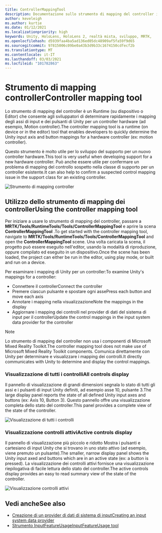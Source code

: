 ```yaml
---
title: ControllerMappingTool
description: Documentazione sullo strumento di mapping del controller in MRTK
author: keveleigh
ms.author: kurtie
ms.date: 01/12/2021
ms.localizationpriority: high
keywords: Unity, HoloLens, HoloLens 2, realtà mista, sviluppo, MRTK,
ms.openlocfilehash: d5939faa4ba5ad136ed05dc48909af5fa59f9d65
ms.sourcegitcommit: 97815006c09be0a43b3d9b33c1674150cdfecf2b
ms.translationtype: MT
ms.contentlocale: it-IT
ms.lasthandoff: 03/03/2021
ms.locfileid: "101782863"
---
```

# <a name="controller-mapping-tool"></a><span data-ttu-id="ada98-104">Strumento di mapping controller</span><span class="sxs-lookup"><span data-stu-id="ada98-104">Controller mapping tool</span></span>

<span data-ttu-id="ada98-105">Lo strumento di mapping del controller è un Runtime (su dispositivo o Editor) che consente agli sviluppatori di determinare rapidamente i mapping degli assi di input e dei pulsanti di Unity per un controller hardware (ad esempio, Motion controller).</span><span class="sxs-lookup"><span data-stu-id="ada98-105">The controller mapping tool is a runtime (on device or in the editor) tool that enables developers to quickly determine the Unity input axis and button mappings for a hardware controller (ex: motion controller).</span></span>

<span data-ttu-id="ada98-106">Questo strumento è molto utile per lo sviluppo del supporto per un nuovo controller hardware.</span><span class="sxs-lookup"><span data-stu-id="ada98-106">This tool is very useful when developing support for a new hardware controller.</span></span> <span data-ttu-id="ada98-107">Può anche essere utile per confermare un problema di mapping del controllo sospetto nella classe di supporto per un controller esistente.</span><span class="sxs-lookup"><span data-stu-id="ada98-107">It can also help to confirm a suspected control mapping issue in the support class for an existing controller.</span></span>

![Strumento di mapping controller](../images/controller-mapping-tool/ControllerMappingTool.png)

## <a name="using-the-controller-mapping-tool"></a><span data-ttu-id="ada98-109">Utilizzo dello strumento di mapping dei controller</span><span class="sxs-lookup"><span data-stu-id="ada98-109">Using the controller mapping tool</span></span>

<span data-ttu-id="ada98-110">Per iniziare a usare lo strumento di mapping del controller, passare a **MRTK/Tools/RuntimeTools/Tools/ControllerMappingTool** e aprire la scena **ControllerMappingTool** .</span><span class="sxs-lookup"><span data-stu-id="ada98-110">To get started with the controller mapping tool, navigate to **MRTK/Tools/RuntimeTools/Tools/ControllerMappingTool** and open the **ControllerMappingTool** scene.</span></span> <span data-ttu-id="ada98-111">Una volta caricata la scena, il progetto può essere eseguito nell'editor, usando la modalità di riproduzione, oppure compilato ed eseguito in un dispositivo.</span><span class="sxs-lookup"><span data-stu-id="ada98-111">Once the scene has been loaded, the project can either be run in the editor, using play mode, or built and run on a device.</span></span>

<span data-ttu-id="ada98-112">Per esaminare i mapping di Unity per un controller:</span><span class="sxs-lookup"><span data-stu-id="ada98-112">To examine Unity's mappings for a controller:</span></span>

- <span data-ttu-id="ada98-113">Connettere il controller</span><span class="sxs-lookup"><span data-stu-id="ada98-113">Connect the controller</span></span>
- <span data-ttu-id="ada98-114">Premere ciascun pulsante e spostare ogni asse</span><span class="sxs-lookup"><span data-stu-id="ada98-114">Press each button and move each axis</span></span>
- <span data-ttu-id="ada98-115">Annotare i mapping nella visualizzazione</span><span class="sxs-lookup"><span data-stu-id="ada98-115">Note the mappings in the display</span></span>
- <span data-ttu-id="ada98-116">Aggiornare i mapping dei controlli nel provider di dati del sistema di input per il controller</span><span class="sxs-lookup"><span data-stu-id="ada98-116">Update the control mappings in the input system data provider for the controller</span></span>

> [!NOTE]
> <span data-ttu-id="ada98-117">Lo strumento di mapping del controller non usa i componenti di Microsoft Mixed Reality Toolkit.</span><span class="sxs-lookup"><span data-stu-id="ada98-117">The controller mapping tool does not make use of Microsoft Mixed Reality Toolkit components.</span></span> <span data-ttu-id="ada98-118">Comunica direttamente con Unity per determinare e visualizzare i mapping dei controlli.</span><span class="sxs-lookup"><span data-stu-id="ada98-118">It directly communicates with Unity to determine and display the control mappings.</span></span>

### <a name="all-controls-display"></a><span data-ttu-id="ada98-119">Visualizzazione di tutti i controlli</span><span class="sxs-lookup"><span data-stu-id="ada98-119">All controls display</span></span>

<span data-ttu-id="ada98-120">Il pannello di visualizzazione di grandi dimensioni segnala lo stato di tutti gli assi e i pulsanti di input Unity definiti, ad esempio asse 10, pulsante 3.</span><span class="sxs-lookup"><span data-stu-id="ada98-120">The large display panel reports the state of all defined Unity input axes and buttons (ex: Axis 10, Button 3).</span></span> <span data-ttu-id="ada98-121">Questo pannello offre una visualizzazione completa dello stato del controller.</span><span class="sxs-lookup"><span data-stu-id="ada98-121">This panel provides a complete view of the state of the controller.</span></span>

![Visualizzazione di tutti i controlli](../images/controller-mapping-tool/AllControls.png)

### <a name="active-controls-display"></a><span data-ttu-id="ada98-123">Visualizzazione controlli attivi</span><span class="sxs-lookup"><span data-stu-id="ada98-123">Active controls display</span></span>

<span data-ttu-id="ada98-124">Il pannello di visualizzazione più piccolo e ridotto Mostra i pulsanti e cartesiano di input Unity che si trovano in uno stato attivo (ad esempio, viene premuto un pulsante).</span><span class="sxs-lookup"><span data-stu-id="ada98-124">The smaller, narrow display panel shows the Unity input axed and buttons which are in an active state (ex: a button is pressed).</span></span> <span data-ttu-id="ada98-125">La visualizzazione dei controlli attivi fornisce una visualizzazione riepilogativa di facile lettura dello stato del controller.</span><span class="sxs-lookup"><span data-stu-id="ada98-125">The active controls display provides an easy to read summary view of the state of the controller.</span></span>

![Visualizzazione controlli attivi](../images/controller-mapping-tool/ActiveControls.png)

## <a name="see-also"></a><span data-ttu-id="ada98-127">Vedi anche</span><span class="sxs-lookup"><span data-stu-id="ada98-127">See also</span></span>

- [<span data-ttu-id="ada98-128">Creazione di un provider di dati di sistema di input</span><span class="sxs-lookup"><span data-stu-id="ada98-128">Creating an input system data provider</span></span>](../input/create-data-provider.md)
- [<span data-ttu-id="ada98-129">Strumento InputFeatureUsage</span><span class="sxs-lookup"><span data-stu-id="ada98-129">InputFeatureUsage tool</span></span>](input-feature-usage-tool.md)
